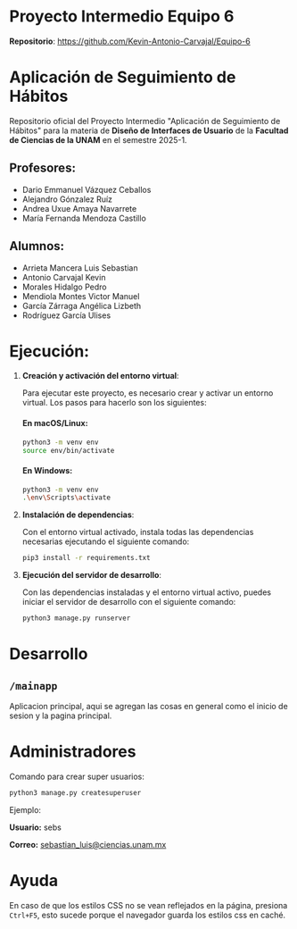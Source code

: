 # Proyecto Intermedio Equipo 6

**Repositorio**: https://github.com/Kevin-Antonio-Carvajal/Equipo-6

# Aplicación de Seguimiento de Hábitos
Repositorio oficial del Proyecto Intermedio "Aplicación de Seguimiento de Hábitos" para la materia de **Diseño de Interfaces de Usuario** de la **Facultad de Ciencias de la UNAM** en el semestre 2025-1.

## Profesores:

- Dario Emmanuel Vázquez Ceballos
- Alejandro Gónzalez Ruíz
- Andrea Uxue Amaya Navarrete
- María Fernanda Mendoza Castillo

## Alumnos:
- Arrieta Mancera Luis Sebastian
- Antonio Carvajal Kevin
- Morales Hidalgo Pedro
- Mendiola Montes Victor Manuel
- García Zárraga Angélica Lizbeth
- Rodríguez García Ulises

# Ejecución:

1. **Creación y activación del entorno virtual**:
   
   Para ejecutar este proyecto, es necesario crear y activar un entorno virtual. Los pasos para hacerlo son los siguientes:

   #### En macOS/Linux:
   ```bash
   python3 -m venv env
   source env/bin/activate
   ```

   #### En Windows:
   ```bash
   python3 -m venv env
   .\env\Scripts\activate
   ```

2. **Instalación de dependencias**:
   
   Con el entorno virtual activado, instala todas las dependencias necesarias ejecutando el siguiente comando:

   ```bash
   pip3 install -r requirements.txt
   ```

3. **Ejecución del servidor de desarrollo**:
   
   Con las dependencias instaladas y el entorno virtual activo, puedes iniciar el servidor de desarrollo con el siguiente comando:

   ```bash
   python3 manage.py runserver
   ```

# Desarrollo

## `/mainapp`

Aplicacion principal, aqui se agregan las cosas en general como el inicio de sesion y la pagina principal.

# Administradores

Comando para crear super usuarios:

```bash
python3 manage.py createsuperuser
```

Ejemplo:

**Usuario:** sebs

**Correo:** sebastian_luis@ciencias.unam.mx

# Ayuda
En caso de que los estilos CSS no se vean reflejados en la página, presiona `Ctrl+F5`, esto sucede porque el navegador guarda los estilos css en caché.

